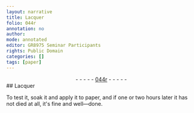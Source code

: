 ```yaml
---
layout: narrative
title: Lacquer
folio: 044r
annotation: no
author:
mode: annotated
editor: GR8975 Seminar Participants
rights: Public Domain
categories: []
tags: [paper]
---
```


 <div class="folio" align="center">- - - - - <a href="http://gallica.bnf.fr/ark:/12148/btv1b10500001g/f93.image" target="_blank">044r</a> - - - - - </div>   
## Lacquer

 
To test it, soak it and apply it to <span class="material">paper</span>, and if one or two hours later it has not died at all, it's fine and well—done.
 